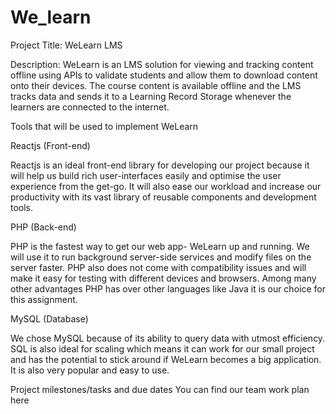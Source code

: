 # We_learn
Project Title: WeLearn LMS

Description: WeLearn is an LMS solution for viewing and tracking content offline using APIs to validate students and allow them to download content onto their devices. The course content is available offline and the LMS tracks data and sends it to a Learning Record Storage whenever the learners are connected to the internet.

Tools that will be used to implement WeLearn

Reactjs (Front-end)

Reactjs is an ideal front-end library for developing our project because it will help us build rich user-interfaces easily and optimise the user experience from the get-go. It will also ease our workload and increase our productivity with its vast library of reusable components and development tools.

PHP (Back-end)

PHP is the fastest way to get our web app- WeLearn up and running. We will use it to run background server-side services and modify files on the server faster. PHP also does not come with compatibility issues and will make it easy for testing with different devices and browsers. Among many other advantages PHP has over other languages like Java it is our choice for this assignment.

MySQL (Database) 

We chose MySQL because of its ability to query data with utmost efficiency. SQL is also ideal for scaling which means it can work for our small project and has the potential to stick around if WeLearn becomes a big application. It is also very popular and easy to use. 


Project milestones/tasks and due dates
You can find our team work plan here 

